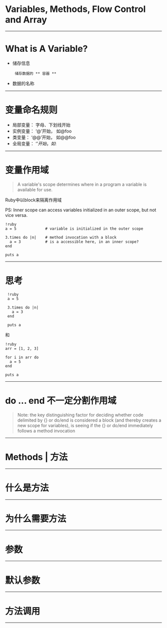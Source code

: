 # Variables, Methods, Flow Control and Array

---

# What is A Variable?

  * 储存信息

    >
         储存数据的 ** 容器 **

  * 数据的名称

---

# 变量命名规则

   * 局部变量： 字母、下划线开始
   * 实例变量： ‘@’开始， 如@foo
   * 类变量：   ‘@@’开始， 如@@foo
   * 全局变量： ‘$’开始， 如$:

---

# 变量作用域

  >  A variable's scope determines where in a program a variable is available
  >  for use.

  Ruby中以block来隔离作用域

  PS:  Inner scope can access variables initialized in an outer scope, but not
vice versa.

    !ruby
    a = 5             # variable is initialized in the outer scope

    3.times do |n|    # method invocation with a block
      a = 3           # is a accessible here, in an inner scope?
    end

    puts a

---

# 思考

     !ruby
     a = 5

     3.times do |n|
       a = 3
     end

     puts a

和

    !ruby
    arr = [1, 2, 3]

    for i in arr do
      a = 5
    end

    puts a

---

# do ... end 不一定分割作用域

   >   Note: the key distinguishing factor for deciding whether code delimited
   >   by {} or do/end is considered a block (and thereby creates a new scope
   >   for variables), is seeing if the {} or do/end immediately follows a
   >   method invocation

---

# Methods | 方法

---

# 什么是方法

---

# 为什么需要方法

---

# 参数

---

# 默认参数

---

# 方法调用

---



